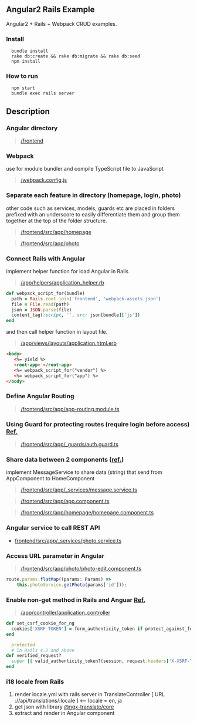 ## Angular2 Rails Example

Angular2 + Rails + Webpack CRUD examples.

### Install
```
  bundle install
  rake db:create && rake db:migrate && rake db:seed
  npm install
```

### How to run
```
  npm start
  bundle exec rails server
```


## Description 

### Angular directory
>[/frontend](https://github.com/jiradeto/AngularOnRails/tree/master/frontend)


### Webpack  
use for module bundler and compile TypeScript file to JavaScript
>[/webpack.config.js](https://github.com/jiradeto/AngularOnRails/blob/master/webpack.config.js)



### Separate each feature in directory (homepage, login, photo)
other code such as services, models, guards etc are placed in folders prefixed with an underscore to easily differentiate them and group them together at the top of the folder structure.
>[/frontend/src/app/homepage](https://github.com/jiradeto/AngularOnRails/tree/master/frontend/src/app/homepage) 

>[/frontend/src/app/photo](https://github.com/jiradeto/AngularOnRails/tree/master/frontend/src/app/photo)


### Connect Rails with Angular
implement helper function for load Angular in Rails
>[/app/helpers/application_helper.rb](https://github.com/jiradeto/AngularOnRails/blob/master/app/helpers/application_helper.rb)
```ruby
def webpack_script_for(bundle)
  path = Rails.root.join('frontend', 'webpack-assets.json')
  file = File.read(path)
  json = JSON.parse(file)
  content_tag(:script, '', src: json[bundle]['js'])
end
 ```

and then call helper function in layout file.
>[/app/views/layouts/application.html.erb](https://github.com/jiradeto/AngularOnRails/blob/master/app/views/layouts/application.html.erb)
 ```html
 <body>
    <%= yield %>
    <root-app> </root-app>
    <%= webpack_script_for("vendor") %>
    <%= webpack_script_for("app") %>
</body>
  ```


### Define Angular Routing
>[/frontend/src/app/app-routing.module.ts](https://github.com/jiradeto/AngularOnRails/blob/master/frontend/src/app/app-routing.module.ts)

### Using Guard for protecting routes (require login before access) [Ref.](https://blog.thoughtram.io/angular/2016/07/18/guards-in-angular-2.html)
>[/frontend/src/app/_guards/auth.guard.ts](https://github.com/jiradeto/AngularOnRails/blob/master/frontend/src/app/_guards/auth.guard.ts)


### Share data between 2 components ([ref.](http://jasonwatmore.com/post/2016/12/01/angular-2-communicating-between-components-with-observable-subject))
implement MessageService to share data (string) that send from AppComponent to HomeComponent
>[/frontend/src/app/_services/message.service.ts](https://github.com/jiradeto/AngularOnRails/blob/master/frontend/src/app/_services/message.service.ts)

>[/frontend/src/app/app.component.ts](https://github.com/jiradeto/AngularOnRails/blob/master/frontend/src/app/app.component.ts)

>[/frontend/src/app/homepage/homepage.component.ts](https://github.com/jiradeto/AngularOnRails/blob/master/frontend/src/app/homepage/homepage.component.ts)




### Angular service to call REST API 
- [frontend/src/app/_services/photo.service.ts](https://github.com/jiradeto/AngularOnRails/blob/master/frontend/src/app/_services/photo.service.ts)



### Access URL parameter in Angular
>[/frontend/src/app/photo/photo-edit.component.ts](https://github.com/jiradeto/AngularOnRails/blob/master/frontend/src/app/photo/photo-edit.component.ts)
```javascript
route.params.flatMap((params: Params) => 
    this.photoService.getPhoto(params['id']));
```



### Enable non-get method in Rails and Anguar [Ref.](http://stackoverflow.com/questions/14734243/rails-csrf-protection-angular-js-protect-from-forgery-makes-me-to-log-out-on)
> [/app/controller/application_controller](https://github.com/jiradeto/AngularOnRails/blob/master/app/controller/application_controller.rb)
```ruby
def set_csrf_cookie_for_ng
  cookies['XSRF-TOKEN'] = form_authenticity_token if protect_against_forgery?
end

  protected
  # In Rails 4.2 and above
def verified_request?
  super || valid_authenticity_token?(session, request.headers['X-XSRF-TOKEN'])
end

```



### i18 locale from Rails 
1. render locale.yml with rails server in TranslateController [ URL ://api/translations/:locale ] <-- locale = en, ja
2. get json with library [@ngx-translate/core](https://www.npmjs.com/package/@ngx-translate/core)
3. extract and render in Angular component




